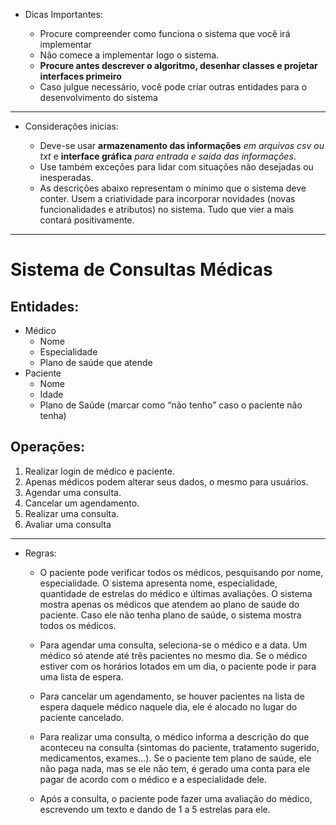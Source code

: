 - Dicas Importantes:

    - Procure compreender como funciona o sistema que você irá implementar
    - Não comece a implementar logo o sistema. 
    - **Procure antes descrever o algoritmo, desenhar classes e projetar interfaces primeiro**
    - Caso julgue necessário, você pode criar outras entidades para o desenvolvimento do sistema 

---

- Considerações inicias:

    - Deve-se usar **armazenamento das informações** *em arquivos csv ou txt* e **interface gráfica** *para entrada e saída das informações*. 
    - Use também exceções para lidar com situações não desejadas ou inesperadas.
    - As descrições abaixo representam o mínimo que o sistema deve conter. Usem a criatividade para incorporar novidades (novas funcionalidades e atributos) no sistema. Tudo que vier a mais contará positivamente. 

---

# Sistema de Consultas Médicas
## Entidades:

- Médico
    - Nome
    - Especialidade
    - Plano de saúde que atende
- Paciente
    - Nome
    - Idade
    - Plano de Saúde (marcar como “não tenho” caso o paciente não tenha)

## Operações:

1. Realizar login de médico e paciente.
2. Apenas médicos podem alterar seus dados, o mesmo para usuários. 
3. Agendar uma consulta.
4. Cancelar um agendamento.
5. Realizar uma consulta.
6. Avaliar uma consulta

---

- Regras:
    - O paciente pode verificar todos os médicos, pesquisando por nome, especialidade. O sistema apresenta nome, especialidade, quantidade de estrelas do médico e últimas avaliações. O sistema mostra apenas os médicos que atendem ao plano de saúde do paciente. Caso ele não tenha plano de saúde, o sistema mostra todos os médicos.
    
    - Para agendar uma consulta, seleciona-se o médico e a data. Um médico só atende até três pacientes no mesmo dia. Se o médico estiver com os horários lotados em um dia, o paciente pode ir para uma lista de espera.
    
    - Para cancelar um agendamento, se houver pacientes na lista de espera daquele médico naquele dia, ele é alocado no lugar do paciente cancelado.

    - Para realizar uma consulta, o médico informa a descrição do que aconteceu na consulta (sintomas do paciente, tratamento sugerido, medicamentos, exames...).  Se o paciente tem plano de saúde, ele não paga nada, mas se ele não tem, é gerado uma conta para ele pagar de acordo com o médico e a especialidade dele.
    
    - Após a consulta, o paciente pode fazer uma avaliação do médico, escrevendo um texto e dando de 1 a 5 estrelas para ele.